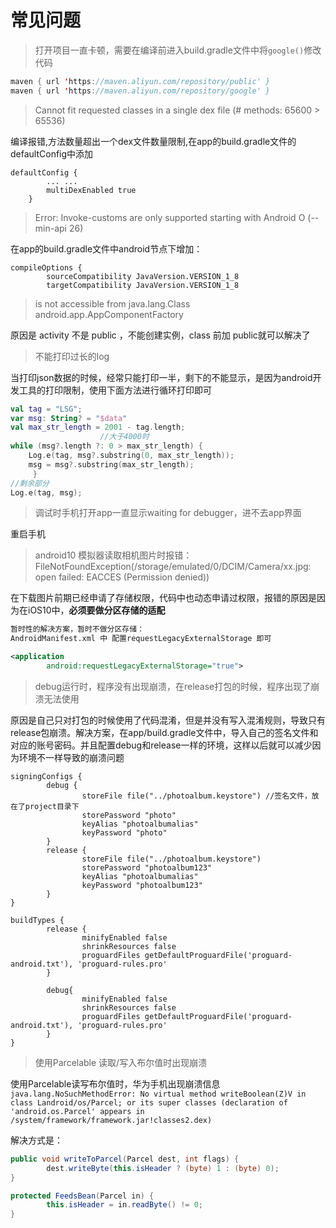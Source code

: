 # 常见问题

> 打开项目一直卡顿，需要在编译前进入build.gradle文件中将`google()`修改代码

```kotlin
maven { url 'https://maven.aliyun.com/repository/public' }
maven { url 'https://maven.aliyun.com/repository/google' }
```

>Cannot fit requested classes in a single dex file (# methods: 65600 > 65536)

编译报错,方法数量超出一个dex文件数量限制,在app的build.gradle文件的defaultConfig中添加
```
defaultConfig {
        ... ...
        multiDexEnabled true
    }
```

>Error: Invoke-customs are only supported starting with Android O (--min-api 26)

在app的build.gradle文件中android节点下增加：
```
compileOptions {
        sourceCompatibility JavaVersion.VERSION_1_8
        targetCompatibility JavaVersion.VERSION_1_8

```

> is not accessible from java.lang.Class android.app.AppComponentFactory

原因是 activity 不是 public ，不能创建实例，class 前加 public就可以解决了

>不能打印过长的log

当打印json数据的时候，经常只能打印一半，剩下的不能显示，是因为android开发工具的打印限制，使用下面方法进行循环打印即可

```kotlin
val tag = "LSG";
var msg: String? = "$data"
val max_str_length = 2001 - tag.length;
                    //大于4000时
while (msg?.length ?: 0 > max_str_length) {
    Log.e(tag, msg?.substring(0, max_str_length));
    msg = msg?.substring(max_str_length);
     }
//剩余部分
Log.e(tag, msg);
```

> 调试时手机打开app一直显示waiting for debugger，进不去app界面

重启手机

> android10 模拟器读取相机图片时报错：
FileNotFoundException(/storage/emulated/0/DCIM/Camera/xx.jpg: open failed: EACCES (Permission denied))

在下载图片前期已经申请了存储权限，代码中也动态申请过权限，报错的原因是因为在iOS10中，**必须要做分区存储的适配**
```xml
暂时性的解决方案，暂时不做分区存储：
AndroidManifest.xml 中 配置requestLegacyExternalStorage 即可

<application
        android:requestLegacyExternalStorage="true">  
```

>debug运行时，程序没有出现崩溃，在release打包的时候，程序出现了崩溃无法使用

原因是自己只对打包的时候使用了代码混淆，但是并没有写入混淆规则，导致只有release包崩溃。解决方案，在app/build.gradle文件中，导入自己的签名文件和对应的账号密码。并且配置debug和release一样的环境，这样以后就可以减少因为环境不一样导致的崩溃问题
```
signingConfigs {
        debug {
                storeFile file("../photoalbum.keystore") //签名文件，放在了project目录下
                storePassword "photo"
                keyAlias "photoalbumalias"
                keyPassword "photo"
        }
        release {
                storeFile file("../photoalbum.keystore")
                storePassword "photoalbum123"
                keyAlias "photoalbumalias"
                keyPassword "photoalbum123"
        }
}

buildTypes {
        release {
                minifyEnabled false
                shrinkResources false
                proguardFiles getDefaultProguardFile('proguard-android.txt'), 'proguard-rules.pro'
        }

        debug{
                minifyEnabled false
                shrinkResources false
                proguardFiles getDefaultProguardFile('proguard-android.txt'), 'proguard-rules.pro'
        }
}
```

> 使用Parcelable 读取/写入布尔值时出现崩溃

使用Parcelable读写布尔值时，华为手机出现崩溃信息` java.lang.NoSuchMethodError: No virtual method writeBoolean(Z)V in class Landroid/os/Parcel; or its super classes (declaration of 'android.os.Parcel' appears in /system/framework/framework.jar!classes2.dex)`

解决方式是：
```java
public void writeToParcel(Parcel dest, int flags) {
        dest.writeByte(this.isHeader ? (byte) 1 : (byte) 0);
}

protected FeedsBean(Parcel in) {
        this.isHeader = in.readByte() != 0;
}
```